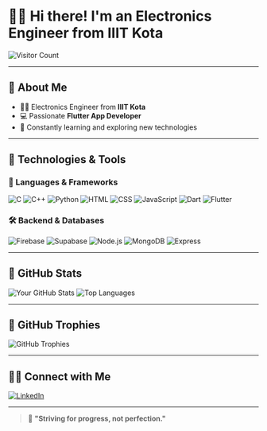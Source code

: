 # 🙋‍♂️ Hi there! I'm an Electronics Engineer from IIIT Kota

![Visitor Count](https://komarev.com/ghpvc/?username=NikhilKSharma&label=Profile%20views&color=0e75b6&style=flat)

---

## 🌟 About Me

- 👩‍💼 Electronics Engineer from **IIIT Kota**
- 💻 Passionate **Flutter App Developer**
- 🔬 Constantly learning and exploring new technologies

---

## 🚀 Technologies & Tools

### 🔧 Languages & Frameworks

![C](https://img.shields.io/badge/C-00599C?style=for-the-badge&logo=c&logoColor=white)
![C++](https://img.shields.io/badge/C++-00599C?style=for-the-badge&logo=c%2B%2B&logoColor=white)
![Python](https://img.shields.io/badge/Python-3776AB?style=for-the-badge&logo=python&logoColor=white)
![HTML](https://img.shields.io/badge/HTML5-E34F26?style=for-the-badge&logo=html5&logoColor=white)
![CSS](https://img.shields.io/badge/CSS3-1572B6?style=for-the-badge&logo=css3&logoColor=white)
![JavaScript](https://img.shields.io/badge/JavaScript-F7DF1E?style=for-the-badge&logo=javascript&logoColor=black)
![Dart](https://img.shields.io/badge/Dart-0175C2?style=for-the-badge&logo=dart&logoColor=white)
![Flutter](https://img.shields.io/badge/Flutter-02569B?style=for-the-badge&logo=flutter&logoColor=white)

### 🛠️ Backend & Databases

![Firebase](https://img.shields.io/badge/Firebase-FFCA28?style=for-the-badge&logo=firebase&logoColor=black)
![Supabase](https://img.shields.io/badge/Supabase-3ECF8E?style=for-the-badge&logo=supabase&logoColor=white)
![Node.js](https://img.shields.io/badge/Node.js-339933?style=for-the-badge&logo=nodedotjs&logoColor=white)
![MongoDB](https://img.shields.io/badge/MongoDB-4EA94B?style=for-the-badge&logo=mongodb&logoColor=white)
![Express](https://img.shields.io/badge/Express.js-000000?style=for-the-badge&logo=express&logoColor=white)

---

## 🌟 GitHub Stats

![Your GitHub Stats](https://github-readme-stats.vercel.app/api?username=NikhilKSharma&show_icons=true&theme=radical)
![Top Languages](https://github-readme-stats.vercel.app/api/top-langs/?username=NikhilKSharma&layout=compact&theme=radical)

---

## 🌟 GitHub Trophies

![GitHub Trophies](https://github-profile-trophy.vercel.app/?username=NikhilKSharma&theme=radical&no-bg=true&no-frame=true)

---

## 👯‍♂️ Connect with Me

[![LinkedIn](https://img.shields.io/badge/LinkedIn-0A66C2?style=for-the-badge&logo=linkedin&logoColor=white)](https://linkedin.com/in/www.linkedin.com/in/nikhil-kumar-sharma-872075257)


---

> 🌟 **"Striving for progress, not perfection."**
